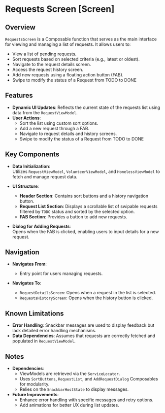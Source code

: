 # Requests Screen [Screen]

## Overview

`RequestsScreen` is a Composable function that serves as the main interface for viewing and managing a list of requests. It allows users to:

- View a list of pending requests.
- Sort requests based on selected criteria (e.g., latest or oldest).
- Navigate to the request details screen.
- Access the request history screen.
- Add new requests using a floating action button (FAB).
- Swipe to modify the status of a Request from TODO to DONE

## Features

- **Dynamic UI Updates**: Reflects the current state of the requests list using data from the `RequestViewModel`.
- **User Actions**:
    - Sort the list using custom sort options.
    - Add a new request through a FAB.
    - Navigate to request details and history screens.
    - Swipe to modify the status of a Request from TODO to DONE

## Key Components

- **Data Initialization**:  
  Utilizes `RequestViewModel`, `VolunteerViewModel`, and `HomelessViewModel` to fetch and manage request data.

- **UI Structure**:
    - **Header Section**: Contains sort buttons and a history navigation button.
    - **Request List Section**: Displays a scrollable list of swipable requests filtered by `TODO` status and sorted by the selected option.
    - **FAB Section**: Provides a button to add new requests.

- **Dialog for Adding Requests**:  
  Opens when the FAB is clicked, enabling users to input details for a new request.

## Navigation

- **Navigates From**:
    - Entry point for users managing requests.

- **Navigates To**:
    - `RequestDetailsScreen`: Opens when a request in the list is selected.
    - `RequestsHistoryScreen`: Opens when the history button is clicked.

## Known Limitations

- **Error Handling**: Snackbar messages are used to display feedback but lack detailed error handling mechanisms.
- **Data Dependencies**: Assumes that requests are correctly fetched and populated in `RequestViewModel`.

## Notes

- **Dependencies**:
    - ViewModels are retrieved via the `ServiceLocator`.
    - Uses `SortButtons`, `RequestList`, and `AddRequestDialog` Composables for modularity.
    - Relies on the `SnackbarHostState` to display messages.
- **Future Improvements**:
    - Enhance error handling with specific messages and retry options.
    - Add animations for better UX during list updates.
